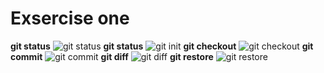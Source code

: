 # Exsercise one
**git status**
![git status](gitstatus.jpeg)
**git status**
![git init](getinit.jpeg)
**git checkout**
![git checkout](gitcheckout.jpeg)
**git commit**
![git commit](gitcommit.jpeg)
**git diff**
![git diff](gitdiff.jpeg)
**git restore**
![git restore](gitrestore.jpeg)
